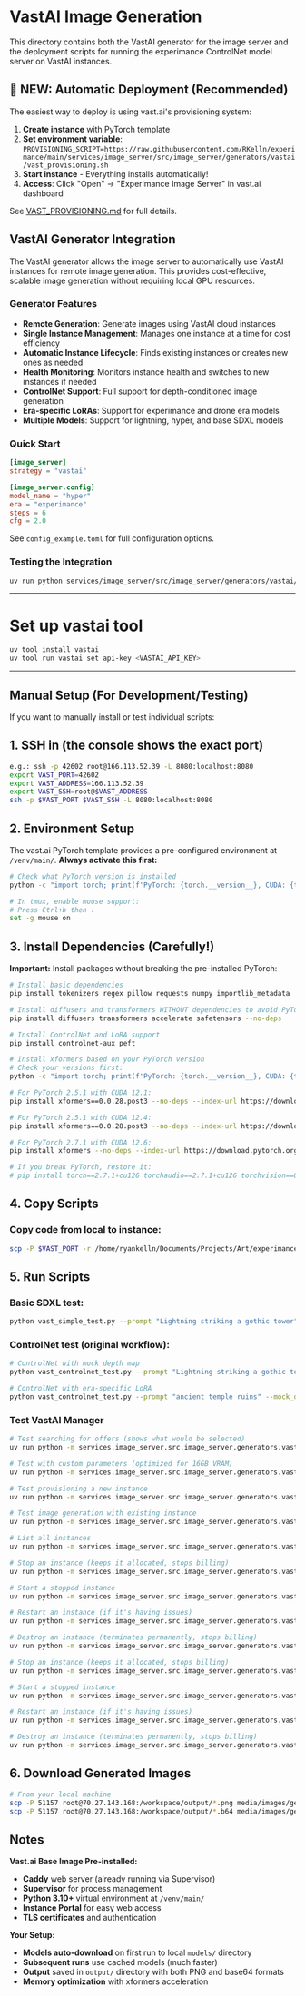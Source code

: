 # VastAI Image Generation

This directory contains both the VastAI generator for the image server and the deployment scripts for running the experimance ControlNet model server on VastAI instances.

## 🚀 **NEW: Automatic Deployment (Recommended)**

The easiest way to deploy is using vast.ai's provisioning system:

1. **Create instance** with PyTorch template
2. **Set environment variable**: `PROVISIONING_SCRIPT=https://raw.githubusercontent.com/RKelln/experimance/main/services/image_server/src/image_server/generators/vastai/vast_provisioning.sh`
3. **Start instance** - Everything installs automatically!
4. **Access**: Click "Open" → "Experimance Image Server" in vast.ai dashboard

See [VAST_PROVISIONING.md](VAST_PROVISIONING.md) for full details.

## VastAI Generator Integration

The VastAI generator allows the image server to automatically use VastAI instances for remote image generation. This provides cost-effective, scalable image generation without requiring local GPU resources.

### Generator Features

- **Remote Generation**: Generate images using VastAI cloud instances
- **Single Instance Management**: Manages one instance at a time for cost efficiency  
- **Automatic Instance Lifecycle**: Finds existing instances or creates new ones as needed
- **Health Monitoring**: Monitors instance health and switches to new instances if needed
- **ControlNet Support**: Full support for depth-conditioned image generation
- **Era-specific LoRAs**: Support for experimance and drone era models
- **Multiple Models**: Support for lightning, hyper, and base SDXL models

### Quick Start

```toml
[image_server]
strategy = "vastai"

[image_server.config]
model_name = "hyper"
era = "experimance" 
steps = 6
cfg = 2.0
```

See `config_example.toml` for full configuration options.

### Testing the Integration

```bash
uv run python services/image_server/src/image_server/generators/vastai/test_vastai_manager.py
```

---

# Set up vastai tool

```bash
uv tool install vastai
uv tool run vastai set api-key <VASTAI_API_KEY>
```

---

## Manual Setup (For Development/Testing)

If you want to manually install or test individual scripts:

## 1. SSH in (the console shows the exact port)
```bash
e.g.: ssh -p 42602 root@166.113.52.39 -L 8080:localhost:8080
export VAST_PORT=42602
export VAST_ADDRESS=166.113.52.39
export VAST_SSH=root@$VAST_ADDRESS
ssh -p $VAST_PORT $VAST_SSH -L 8080:localhost:8080
```

## 2. Environment Setup 

The vast.ai PyTorch template provides a pre-configured environment at `/venv/main/`. **Always activate this first:**

```bash
# Check what PyTorch version is installed
python -c "import torch; print(f'PyTorch: {torch.__version__}, CUDA: {torch.version.cuda}')"

# In tmux, enable mouse support:
# Press Ctrl+b then :
set -g mouse on
```

## 3. Install Dependencies (Carefully!)

**Important:** Install packages without breaking the pre-installed PyTorch:

```bash
# Install basic dependencies
pip install tokenizers regex pillow requests numpy importlib_metadata

# Install diffusers and transformers WITHOUT dependencies to avoid PyTorch conflicts
pip install diffusers transformers accelerate safetensors --no-deps

# Install ControlNet and LoRA support
pip install controlnet-aux peft

# Install xformers based on your PyTorch version
# Check your versions first:
python -c "import torch; print(f'PyTorch: {torch.__version__}, CUDA: {torch.version.cuda}')"

# For PyTorch 2.5.1 with CUDA 12.1:
pip install xformers==0.0.28.post3 --no-deps --index-url https://download.pytorch.org/whl/cu121

# For PyTorch 2.5.1 with CUDA 12.4:
pip install xformers==0.0.28.post3 --no-deps --index-url https://download.pytorch.org/whl/cu124

# For PyTorch 2.7.1 with CUDA 12.6:
pip install xformers --no-deps --index-url https://download.pytorch.org/whl/cu126

# If you break PyTorch, restore it:
# pip install torch==2.7.1+cu126 torchaudio==2.7.1+cu126 torchvision==0.22.1+cu126 --index-url https://download.pytorch.org/whl/cu126
```

## 4. Copy Scripts

### Copy code from local to instance:
```bash
scp -P $VAST_PORT -r /home/ryankelln/Documents/Projects/Art/experimance/installation/software/experimance/services/image_server/src/image_server/generators/vastai/ $VAST_SSH:/workspace/experimance/experimance/services/image_server/src/image_server/generators/
```

## 5. Run Scripts

### Basic SDXL test:
```bash
python vast_simple_test.py --prompt "Lightning striking a gothic tower" --steps 25
```

### ControlNet test (original workflow):
```bash
# ControlNet with mock depth map
python vast_controlnet_test.py --prompt "Lightning striking a gothic tower" --mock_depth --steps 4 --cfg 1.5

# ControlNet with era-specific LoRA
python vast_controlnet_test.py --prompt "ancient temple ruins" --mock_depth --era wilderness --lora_strength 0.8
```

### Test VastAI Manager

```bash
# Test searching for offers (shows what would be selected)
uv run python -m services.image_server.src.image_server.generators.vastai.test_vastai_manager --offers

# Test with custom parameters (optimized for 16GB VRAM)
uv run python -m services.image_server.src.image_server.generators.vastai.test_vastai_manager --offers --max-price 1.0 --min-gpu-ram 16

# Test provisioning a new instance
uv run python -m services.image_server.src.image_server.generators.vastai.test_vastai_manager --provision

# Test image generation with existing instance
uv run python -m services.image_server.src.image_server.generators.vastai.test_vastai_manager --generate

# List all instances
uv run python -m services.image_server.src.image_server.generators.vastai.test_vastai_manager --list

# Stop an instance (keeps it allocated, stops billing)
uv run python -m services.image_server.src.image_server.generators.vastai.test_vastai_manager --stop --instance-id 23452949

# Start a stopped instance
uv run python -m services.image_server.src.image_server.generators.vastai.test_vastai_manager --start --instance-id 23452949

# Restart an instance (if it's having issues)
uv run python -m services.image_server.src.image_server.generators.vastai.test_vastai_manager --restart --instance-id 23452949

# Destroy an instance (terminates permanently, stops billing)
uv run python -m services.image_server.src.image_server.generators.vastai.test_vastai_manager --destroy --instance-id 23452949

# Stop an instance (keeps it allocated, stops billing)
uv run python -m services.image_server.src.image_server.generators.vastai.test_vastai_manager --stop --instance-id 23452949

# Start a stopped instance
uv run python -m services.image_server.src.image_server.generators.vastai.test_vastai_manager --start --instance-id 23452949

# Restart an instance (if it's having issues)
uv run python -m services.image_server.src.image_server.generators.vastai.test_vastai_manager --restart --instance-id 23452949

# Destroy an instance (terminates permanently, stops billing)
uv run python -m services.image_server.src.image_server.generators.vastai.test_vastai_manager --destroy --instance-id 23452949
```

## 6. Download Generated Images

```bash
# From your local machine
scp -P 51157 root@70.27.143.168:/workspace/output/*.png media/images/generated/
scp -P 51157 root@70.27.143.168:/workspace/output/*.b64 media/images/generated/
```

## Notes

**Vast.ai Base Image Pre-installed:**
- **Caddy** web server (already running via Supervisor)
- **Supervisor** for process management
- **Python 3.10+** virtual environment at `/venv/main/`
- **Instance Portal** for easy web access
- **TLS certificates** and authentication

**Your Setup:**
- **Models auto-download** on first run to local `models/` directory
- **Subsequent runs** use cached models (much faster)
- **Output** saved in `output/` directory with both PNG and base64 formats
- **Memory optimization** with xformers acceleration
